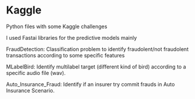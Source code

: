 # Kaggle
Python files with some Kaggle challenges

I used Fastai libraries for the predictive models mainly

FraudDetection: Classification problem to identify fraudolent/not fraudolent transactions according to some specific features

MLabelBird: Identify multilabel target (different kind of bird) according to a specific audio file (wav).

Auto_Insurance_Fraud: Identify if an insurer try commit frauds in Auto Insurance Scenario.
